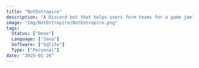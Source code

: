```yaml
---
title: "NotEntropire"
description: "A Discord bot that helps users form teams for a game jam"
image: "Img/NotEntropire/NotEntropire.png"
tags:
  Status: ["Done"]
  Language: ["Java"]
  Software: ["Sqlite"]
  Type: ["Personal"]
date: "2025-01-26"
---
```

